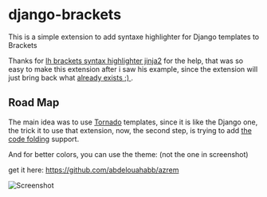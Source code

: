 django-brackets
===============

This is a simple extension to add syntaxe highlighter for Django templates to Brackets

Thanks for [lh brackets syntax highlighter jinja2] for the help, that was so easy to make this extension after i saw his example, since the extension will just bring back what [already exists ;) ].

Road Map
--------------
The main idea was to use [Tornado] templates, since it is like the Django one, the trick it to use that extension, now, the second step, is trying to add [the code folding] support.

And for better colors, you can use the theme: (not the one in screenshot)

get it here: https://github.com/abdelouahabb/azrem

![Screenshot][1]






[lh brackets syntax highlighter jinja2]: https://github.com/Leif7/lh.brackets.syntax-highlighter-jinja2
[already exists ;) ]: http://codemirror.net/mode/django/index.html
[Tornado]: http://www.tornadoweb.org/en/stable/
[the code folding]: https://github.com/thehogfather/brackets-code-folding
[1]: https://lh3.googleusercontent.com/-z8yjzTOMiPs/VDmGWKGZReI/AAAAAAAAAQM/kCXTqetmUwU/s1600/Sans%2Btitre.jpg
